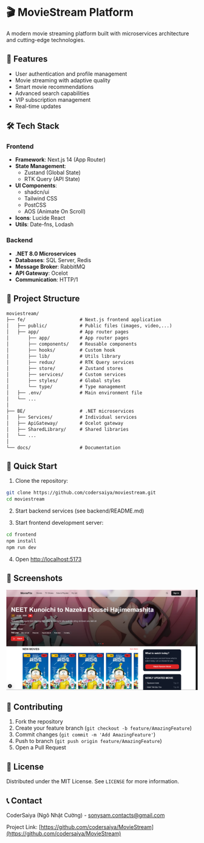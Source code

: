 # 🎬 MovieStream Platform

A modern movie streaming platform built with microservices architecture and cutting-edge technologies.

## 🌟 Features

- User authentication and profile management
- Movie streaming with adaptive quality
- Smart movie recommendations
- Advanced search capabilities
- VIP subscription management
- Real-time updates

## 🛠 Tech Stack

### Frontend
- **Framework**: Next.js 14 (App Router)
- **State Management**: 
  - Zustand (Global State)
  - RTK Query (API State)
- **UI Components**: 
  - shadcn/ui
  - Tailwind CSS
  - PostCSS
  - AOS (Animate On Scroll)
- **Icons**: Lucide React
- **Utils**: Date-fns, Lodash

### Backend
- **.NET 8.0 Microservices**
- **Databases**: SQL Server, Redis
- **Message Broker**: RabbitMQ
- **API Gateway**: Ocelot
- **Communication**: HTTP/1

## 📂 Project Structure

```
moviestream/
├── fe/                    # Next.js frontend application
│   ├── public/            # Public files (images, video,...)
│   ├── app/               # App router pages
│       ├── app/           # App router pages
│       ├── components/    # Reusable components
│       ├── hooks/         # Custom hook
│       ├── lib/           # Utils library
│       ├── redux/         # RTK Query services
│       ├── store/         # Zustand stores
│       ├── services/      # Custom services
│       ├── styles/        # Global styles
│       └── type/          # Type management
│   ├── .env/              # Main environment file
│   └── ...
│
├── BE/                    # .NET microservices
│   ├── Services/          # Individual services
│   ├── ApiGateway/        # Ocelot gateway
│   ├── SharedLibrary/     # Shared libraries
│   └── ...
│
└── docs/                  # Documentation
```

## 🚀 Quick Start

1. Clone the repository:
```bash
git clone https://github.com/codersaiya/moviestream.git
cd moviestream
```

2. Start backend services (see backend/README.md)

3. Start frontend development server:
```bash
cd frontend
npm install
npm run dev
```

4. Open [http://localhost:5173](http://localhost:5173)

## 📱 Screenshots

![Main-Page](./images/main-page.png)

## 🤝 Contributing

1. Fork the repository
2. Create your feature branch (`git checkout -b feature/AmazingFeature`)
3. Commit changes (`git commit -m 'Add AmazingFeature'`)
4. Push to branch (`git push origin feature/AmazingFeature`)
5. Open a Pull Request

## 📄 License

Distributed under the MIT License. See `LICENSE` for more information.

## 📞 Contact

CoderSaiya (Ngô Nhật Cường) - sonysam.contacts@gmail.com

Project Link: [https://github.com/codersaiya/MovieStream](https://github.com/codersaiya/MovieStream)
